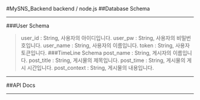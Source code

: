 #MySNS_Backend
backend / node.js
##Database Schema
***
###User Schema
>user_id : String, 사용자의 아이디입니다.
user_pw : String, 사용자의 비밀번호입니다.
user_name : String, 사용자의 이름입니다.
token : String, 사용자 토큰입니다.
###TimeLine Schema
>post_name : String, 게시자의 이름입니다.
post_title : String, 게시물의 제목입니다.
post_time : String, 게시물의 게시 시간입니다.
post_context : String, 게시물의 내용입니다.
***
##API Docs
***
